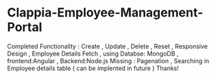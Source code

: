 # Clappia-Employee-Management-Portal
Completed Functionality : Create , Update , Delete , Reset , Responsive Design , Employee Details Fetch , using Databse: MongoDB , frontend:Angular , Backend:Node.js
Missing : Pagenation , Searching in Employee details table ( can be implented in future )
Thanks!
